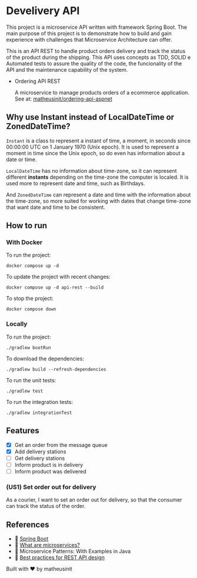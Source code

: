 # Develivery API

This project is a microservice API written with framework Spring Boot. The main purpose of this project is to 
demonstrate how to build and gain experience with challenges that Microservice Architecture can offer.

This is an API REST to handle product orders delivery and track the status of the product during the shipping. This API uses concepts as TDD, SOLID e Automated tests to
assure the quality of the code, the funcionality of the API and the maintenance capability of the system.

 - Ordering API REST

    A microservice to manage products orders of a ecommerce application. See at: [matheusinit/ordering-api-aspnet](https://github.com/matheusinit/ordering-api-aspnet)

## Why use Instant instead of LocalDateTime or ZonedDateTime?

`Instant` is a class to represent a instant of time, a moment, in seconds since 00:00:00 UTC on 1 January 1970 (Unix epoch). It is used to represent a moment in time since the 
Unix epoch, so do even has information about a date or time.

`LocalDateTime` has no information about time-zone, so it can represent different **instants** depending on
the time-zone the computer is localed. It is used more to represent date and time, such as Birthdays.

And `ZonedDateTime` can represent a date and time with the information about the time-zone, so more suited for working with dates that
change time-zone that want date and time to be consistent.

## How to run

### With Docker

To run the project:

    docker compose up -d

To update the project with recent changes:

    docker compose up -d api-rest --build

To stop the project:

    docker compose down

### Locally

To run the project:

    ./gradlew bootRun

To download the dependencies:

    ./gradlew build --refresh-dependencies

To run the unit tests:
    
    ./gradlew test

To run the integration tests:

    ./gradlew integrationTest


## Features

 + [x] Get an order from the message queue
 + [x] Add delivery stations
 + [ ] Get delivery stations
 + [ ] Inform product is in delivery
 + [ ] Inform product was delivered

### (US1) Set order out for delivery 

As a courier, I want to set an order out for delivery, so that the consumer can track the status of the order.

## References

 - :link: [Spring Boot](https://spring.io/guides/gs/spring-boot/)
 - :link: [What are microservices?](https://microservices.io/index.html)
 - :book: Microservice Patterns: With Examples in Java
 - :link: [Best practices for REST API design](https://stackoverflow.blog/2020/03/02/best-practices-for-rest-api-design/)

 Built with :heart: by matheusinit

